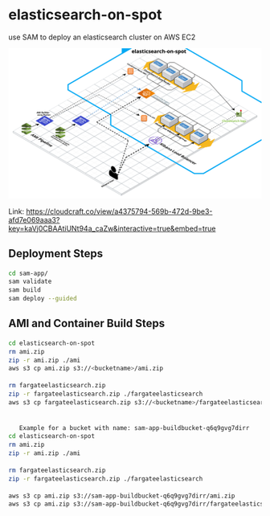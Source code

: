 # elasticsearch-on-spot
use SAM to deploy an elasticsearch cluster on AWS EC2



![Image](elasticsearch-on-spot.png)

Link:
https://cloudcraft.co/view/a4375794-569b-472d-9be3-afd7e069aaa3?key=kaVj0CBAAtiUNt94a_caZw&interactive=true&embed=true



## Deployment Steps

```bash
cd sam-app/
sam validate
sam build
sam deploy --guided
```


## AMI and Container Build Steps

```bash
cd elasticsearch-on-spot
rm ami.zip
zip -r ami.zip ./ami 
aws s3 cp ami.zip s3://<bucketname>/ami.zip

rm fargateelasticsearch.zip
zip -r fargateelasticsearch.zip ./fargateelasticsearch 
aws s3 cp fargateelasticsearch.zip s3://<bucketname>/fargateelasticsearch.zip


   Example for a bucket with name: sam-app-buildbucket-q6q9gvg7dirr
cd elasticsearch-on-spot
rm ami.zip
zip -r ami.zip ./ami 

rm fargateelasticsearch.zip
zip -r fargateelasticsearch.zip ./fargateelasticsearch 

aws s3 cp ami.zip s3://sam-app-buildbucket-q6q9gvg7dirr/ami.zip
aws s3 cp ami.zip s3://sam-app-buildbucket-q6q9gvg7dirr/fargateelasticsearch.zip


```
